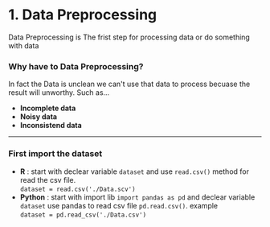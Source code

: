 <h1>1. Data Preprocessing</h1>
Data Preprocessing is The frist step for processing data or do something with data<br>
<h3>Why have to Data Preprocessing?</h3>
<p>In fact the Data is unclean we can't use that data to process becuase the result will unworthy. Such as...</p>
<ul>
  <li>
  <b>Incomplete data</b>
  </li>
  <li>
  <b>Noisy data</b>
  </li>
  <li>
  <b>Inconsistend data</b>
  </li>
</ul>
<hr>
<h3>First import the dataset</h3>
<ul>
<li>
<b>R</b> : start with declear variable <code>dataset</code> and use <code>read.csv()</code> method for read the csv file.<br>
<code>dataset = read.csv('./Data.scv')</code>
</li>
<li>
<b>Python</b> : start with import lib <code>import pandas as pd</code> and declear variable <code>dataset</code> use pandas to read csv file <code>pd.read.csv()</code>. example<br>
<code>dataset = pd.read_csv('./Data.csv')</code>
</li>

</ul>
